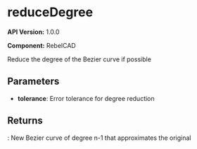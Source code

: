 # reduceDegree

**API Version:** 1.0.0

**Component:** RebelCAD

Reduce the degree of the Bezier curve if possible

## Parameters

- **tolerance**: Error tolerance for degree reduction

## Returns

: New Bezier curve of degree n-1 that approximates the original

